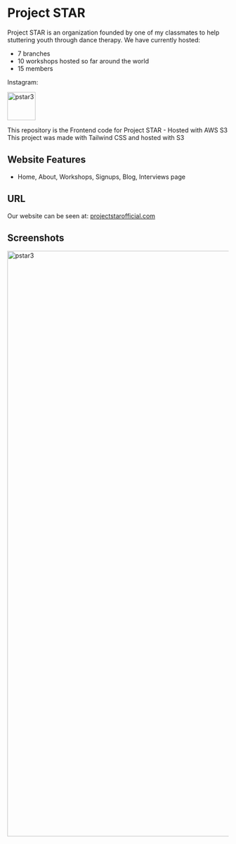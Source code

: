 # Project STAR
Project STAR is an organization founded by one of my classmates to help stuttering youth through dance therapy.
We have currently hosted:
* 7 branches
* 10 workshops hosted so far around the world
* 15 members

Instagram:
<a href="https://www.instagram.com/projectstar_official/">

<img width="64" alt="pstar3" src="https://github.com/Andrewzekid/Project_STAR_frontend/assets/79450923/769b93c2-da32-40fd-a7ed-a04ad915cc7b">

</a>

This repository is the Frontend code for Project STAR - Hosted with AWS S3
This project was made with Tailwind CSS and hosted with S3

## Website Features
* Home, About, Workshops, Signups, Blog, Interviews page

## URL
Our website can be seen at:
<a href="projectstarofficial.com">projectstarofficial.com</a>

## Screenshots
<img width="1331" alt="pstar3" src="https://github.com/Andrewzekid/Project_STAR_frontend/assets/79450923/94485390-9994-4d3d-9257-50bfd4140fcb">
